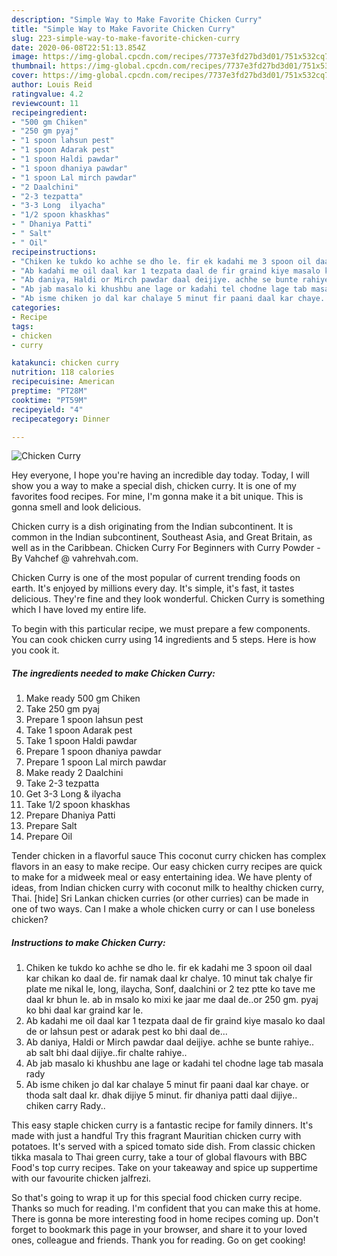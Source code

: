 ```yaml
---
description: "Simple Way to Make Favorite Chicken Curry"
title: "Simple Way to Make Favorite Chicken Curry"
slug: 223-simple-way-to-make-favorite-chicken-curry
date: 2020-06-08T22:51:13.854Z
image: https://img-global.cpcdn.com/recipes/7737e3fd27bd3d01/751x532cq70/chicken-curry-recipe-main-photo.jpg
thumbnail: https://img-global.cpcdn.com/recipes/7737e3fd27bd3d01/751x532cq70/chicken-curry-recipe-main-photo.jpg
cover: https://img-global.cpcdn.com/recipes/7737e3fd27bd3d01/751x532cq70/chicken-curry-recipe-main-photo.jpg
author: Louis Reid
ratingvalue: 4.2
reviewcount: 11
recipeingredient:
- "500 gm Chiken"
- "250 gm pyaj"
- "1 spoon lahsun pest"
- "1 spoon Adarak pest"
- "1 spoon Haldi pawdar"
- "1 spoon dhaniya pawdar"
- "1 spoon Lal mirch pawdar"
- "2 Daalchini"
- "2-3 tezpatta"
- "3-3 Long  ilyacha"
- "1/2 spoon khaskhas"
- " Dhaniya Patti"
- " Salt"
- " Oil"
recipeinstructions:
- "Chiken ke tukdo ko achhe se dho le. fir ek kadahi me 3 spoon oil daal kar chikan ko daal de. fir namak daal kr chalye. 10 minut tak chalye fir plate me nikal le, long, ilaycha, Sonf, daalchini or 2 tez ptte ko tave me daal kr bhun le. ab in msalo ko mixi ke jaar me daal de..or 250 gm. pyaj ko bhi daal kar graind kar le."
- "Ab kadahi me oil daal kar 1 tezpata daal de fir graind kiye masalo ko daal de or lahsun pest or adarak pest ko bhi daal de..."
- "Ab daniya, Haldi or Mirch pawdar daal deijiye. achhe se bunte rahiye.. ab salt bhi daal dijiye..fir chalte rahiye.."
- "Ab jab masalo ki khushbu ane lage or kadahi tel chodne lage tab masala rady"
- "Ab isme chiken jo dal kar chalaye 5 minut fir paani daal kar chaye. or thoda salt daal kr. dhak dijiye 5 minut. fir dhaniya patti daal dijiye.. chiken carry Rady.."
categories:
- Recipe
tags:
- chicken
- curry

katakunci: chicken curry 
nutrition: 118 calories
recipecuisine: American
preptime: "PT28M"
cooktime: "PT59M"
recipeyield: "4"
recipecategory: Dinner

---
```



![Chicken Curry](https://img-global.cpcdn.com/recipes/7737e3fd27bd3d01/751x532cq70/chicken-curry-recipe-main-photo.jpg)

Hey everyone, I hope you're having an incredible day today. Today, I will show you a way to make a special dish, chicken curry. It is one of my favorites food recipes. For mine, I'm gonna make it a bit unique. This is gonna smell and look delicious.

Chicken curry is a dish originating from the Indian subcontinent. It is common in the Indian subcontinent, Southeast Asia, and Great Britain, as well as in the Caribbean. Chicken Curry For Beginners with Curry Powder - By Vahchef @ vahrehvah.com.

Chicken Curry is one of the most popular of current trending foods on earth. It's enjoyed by millions every day. It's simple, it's fast, it tastes delicious. They're fine and they look wonderful. Chicken Curry is something which I have loved my entire life.


To begin with this particular recipe, we must prepare a few components. You can cook chicken curry using 14 ingredients and 5 steps. Here is how you cook it.

<!--inarticleads1-->

##### The ingredients needed to make Chicken Curry:

1. Make ready 500 gm Chiken
1. Take 250 gm pyaj
1. Prepare 1 spoon lahsun pest
1. Take 1 spoon Adarak pest
1. Take 1 spoon Haldi pawdar
1. Prepare 1 spoon dhaniya pawdar
1. Prepare 1 spoon Lal mirch pawdar
1. Make ready 2 Daalchini
1. Take 2-3 tezpatta
1. Get 3-3 Long &amp; ilyacha
1. Take 1/2 spoon khaskhas
1. Prepare  Dhaniya Patti
1. Prepare  Salt
1. Prepare  Oil


Tender chicken in a flavorful sauce This coconut curry chicken has complex flavors in an easy to make recipe. Our easy chicken curry recipes are quick to make for a midweek meal or easy entertaining idea. We have plenty of ideas, from Indian chicken curry with coconut milk to healthy chicken curry, Thai. [hide] Sri Lankan chicken curries (or other curries) can be made in one of two ways. Can I make a whole chicken curry or can I use boneless chicken? 

<!--inarticleads2-->

##### Instructions to make Chicken Curry:

1. Chiken ke tukdo ko achhe se dho le. fir ek kadahi me 3 spoon oil daal kar chikan ko daal de. fir namak daal kr chalye. 10 minut tak chalye fir plate me nikal le, long, ilaycha, Sonf, daalchini or 2 tez ptte ko tave me daal kr bhun le. ab in msalo ko mixi ke jaar me daal de..or 250 gm. pyaj ko bhi daal kar graind kar le.
1. Ab kadahi me oil daal kar 1 tezpata daal de fir graind kiye masalo ko daal de or lahsun pest or adarak pest ko bhi daal de...
1. Ab daniya, Haldi or Mirch pawdar daal deijiye. achhe se bunte rahiye.. ab salt bhi daal dijiye..fir chalte rahiye..
1. Ab jab masalo ki khushbu ane lage or kadahi tel chodne lage tab masala rady
1. Ab isme chiken jo dal kar chalaye 5 minut fir paani daal kar chaye. or thoda salt daal kr. dhak dijiye 5 minut. fir dhaniya patti daal dijiye.. chiken carry Rady..


This easy staple chicken curry is a fantastic recipe for family dinners. It&#39;s made with just a handful Try this fragrant Mauritian chicken curry with potatoes. It&#39;s served with a spiced tomato side dish. From classic chicken tikka masala to Thai green curry, take a tour of global flavours with BBC Food&#39;s top curry recipes. Take on your takeaway and spice up suppertime with our favourite chicken jalfrezi. 

So that's going to wrap it up for this special food chicken curry recipe. Thanks so much for reading. I'm confident that you can make this at home. There is gonna be more interesting food in home recipes coming up. Don't forget to bookmark this page in your browser, and share it to your loved ones, colleague and friends. Thank you for reading. Go on get cooking!
